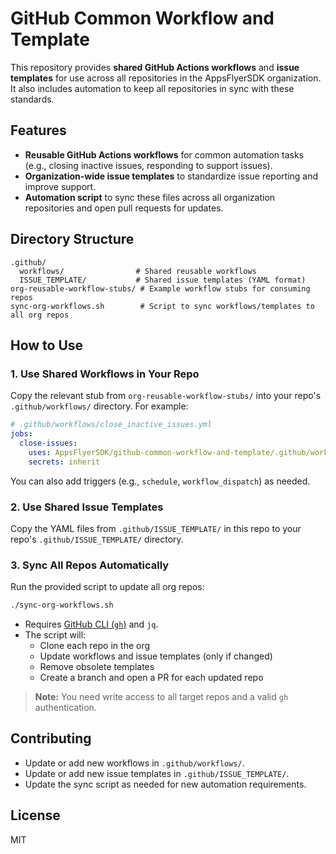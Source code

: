 # GitHub Common Workflow and Template

This repository provides **shared GitHub Actions workflows** and **issue templates** for use across all repositories in the AppsFlyerSDK organization. It also includes automation to keep all repositories in sync with these standards.

## Features

- **Reusable GitHub Actions workflows** for common automation tasks (e.g., closing inactive issues, responding to support issues).
- **Organization-wide issue templates** to standardize issue reporting and improve support.
- **Automation script** to sync these files across all organization repositories and open pull requests for updates.

## Directory Structure

```
.github/
  workflows/                # Shared reusable workflows
  ISSUE_TEMPLATE/           # Shared issue templates (YAML format)
org-reusable-workflow-stubs/ # Example workflow stubs for consuming repos
sync-org-workflows.sh        # Script to sync workflows/templates to all org repos
```

## How to Use

### 1. Use Shared Workflows in Your Repo

Copy the relevant stub from `org-reusable-workflow-stubs/` into your repo's `.github/workflows/` directory. For example:

```yaml
# .github/workflows/close_inactive_issues.yml
jobs:
  close-issues:
    uses: AppsFlyerSDK/github-common-workflow-and-template/.github/workflows/close_inactive_issues.yml@main
    secrets: inherit
```

You can also add triggers (e.g., `schedule`, `workflow_dispatch`) as needed.

### 2. Use Shared Issue Templates

Copy the YAML files from `.github/ISSUE_TEMPLATE/` in this repo to your repo's `.github/ISSUE_TEMPLATE/` directory.

### 3. Sync All Repos Automatically

Run the provided script to update all org repos:

```sh
./sync-org-workflows.sh
```
- Requires [GitHub CLI (`gh`)](https://cli.github.com/) and `jq`.
- The script will:
  - Clone each repo in the org
  - Update workflows and issue templates (only if changed)
  - Remove obsolete templates
  - Create a branch and open a PR for each updated repo

> **Note:** You need write access to all target repos and a valid `gh` authentication.

## Contributing

- Update or add new workflows in `.github/workflows/`.
- Update or add new issue templates in `.github/ISSUE_TEMPLATE/`.
- Update the sync script as needed for new automation requirements.

## License

MIT 
